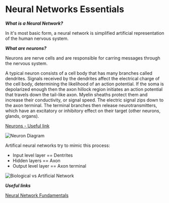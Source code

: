 # Neural Networks Essentials

***What is a Neural Network?***

In it's most basic form, a neural network is simplified artificial representation of the human nervous system. 

***What are neurons?***

Neurons are nerve cells and are responsible for carring messages through the nervous system.  

A typical neuron consists of a cell body that has many branches called dendrites. Signals received by the dendrites affect the electrical charge of the cell body, determining the likelihood of an action potential. If the soma is depolarized enough then the axon hillock region initiates an action potential that travels down the tail-like axon. Myelin sheaths protect them and increase their conductivity, or signal speed. The electric signal zips down to the axon terminal. The terminal branches then release neurotransmitters, which have an excitatory or inhibitory effect on their target (other neurons, glands, organs). 

[Neurons - Useful link](https://www.visiblebody.com/learn/nervous/neurons)

![Neuron Diagram](https://www.wpclipart.com/medical/anatomy/nervous_system/neuron/neuron.png)

Artifical neural networks try to mimic this process:

- Input level layer == Dentrites
- Hidden layers == Axon
- Output level layer == Axon terminal

![Biological vs Artificial Network](https://www.researchgate.net/profile/Venkata_Sheshanna_Kongara/publication/280575462/figure/fig2/AS:284454187749377@1444830571066/The-Biological-and-structural-aspects-of-the-ANN-model-i-Back-Propagation-Neural.png)


***Useful links***

[Neural Network Fundamentals](https://www.analyticsvidhya.com/blog/2016/03/introduction-deep-learning-fundamentals-neural-networks/)






